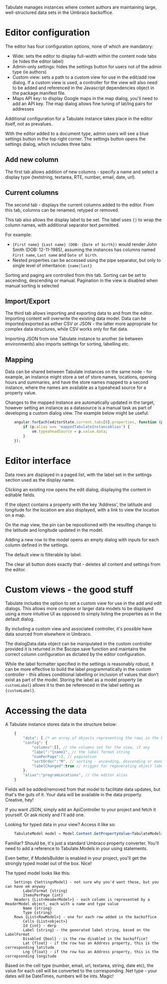 Tabulate manages instances where content authors are maintaining large, well-structured data sets in the Umbraco backoffice.

# Editor configuration
The editor has four configuration options, none of which are mandatory:

- Wide: sets the editor to display full-width within the content node tabs (ie hides the editor label)
- Admin-only settings: hides the settings button for users not of the admin type (ie authors)
- Custom view: sets a path to a custom view for use in the edit/add row dialog. If a custom view is used, a controller for the view will also need to be added and referenced in the Javascript dependencies object in the package.manifest file.
- Maps API key: to display Google maps in the map dialog, you'll need to add an API key. The map dialog allows fine tuning of lat/lng pairs for addresses

Additional configuration for a Tabulate instance takes place in the editor itself, not as prevalues.

With the editor added to a document type, admin users will see a blue settings button in the top right corner.
The settings button opens the settings dialog, which includes three tabs:

## Add new column
The first tab allows addition of new columns - specify a name and select a display type (textstring, textarea, RTE, number, email, date, url).

## Current columns

The second tab - displays the current columns added to the editor. From this tab, columns can be renamed, retyped or removed. 

This tab also allows the display label to be set. The label uses `{}` to wrap the column names, with additional separator text permitted. 

For example:

- `{First name} {Last name} (DOB: {Date of birth})` would render John Smith (DOB: 12-11-1985), assuming the instances has columns named `First name`, `Last name` and `Date of birth`.
- Nested properties can be accessed using the pipe separator, but only to single level of inheritance: `{name|last}`

Sorting and paging are controlled from this tab. Sorting can be set to ascending, descending or manual. Pagination in the view is disabled when manual sorting is selected

## Import/Export
The third tab allows importing and exporting data to and from the editor. Importing content will overwrite the existing data model. Data can be imported/exported as either CSV or JSON - the latter more appropriate for complex data structures, while CSV works only for flat data.

Importing JSON from one Tabulate instance to another (ie between environments) also imports settings for sorting, labelling etc.

## Mapping
Data can be shared between Tabulate instances on the same node - for example, an instance might store a set of store names, locations, opening hours and summaries, and have the store names mapped to a second instance, where the names are available as a typeahead source for a property value. 

Changes to the mapped instance are automatically updated in the target, however setting an instance as a datasource is a manual task as part of developing a custom dialog view. The example below might be useful:

```js
    angular.forEach(editorState.current.tabs[0].properties, function (p) {
    	if (p.alias === 'mappedTabulateInstanceAlias') {
    		vm.typeaheadSource = p.value.data;
    	}
    });
```

# Editor interface
Data rows are displayed in a paged list, with the label set in the settings section used as the display name. 

Clicking an existing row opens the edit dialog, displaying the content in editable fields.

If the object contains a property with the key 'Address', the latitude and longitude for the location are also displayed, with a link to view the location on a map.

On the map view, the pin can be repositioned with the resulting change to the latitude and longitude updated in the model.

Adding a new row to the model opens an empty dialog with inputs for each column defined in the settings.

The default view is filterable by label.

The clear all button does exactly that - deletes all content and settings from the editor.

# Custom views - the good stuff
Tabulate includes the option to set a custom view for use in the add and edit dialogs. This allows more complex or larger data models to be displayed using a more intuitive UI as opposed to simply listing the properties as in the default dialog.

By including a custom view and associated controller, it's possible have data sourced from elsewhere in Umbraco. 

The dialogData.data object can be manipulated in the custom controller provided it is returned in the $scope.save function and maintains the correct column configuration as dictated by the editor configuration.

While the label formatter specified in the settings is reasonably robust, it can be more effective to build the label programmatically in the custom controller - this allows conditional labelling or inclusion of values that don't exist as part of the model. Storing the label as a model property (ie `customLabel`) allows it to then be referenced in the label setting as `{customLabel}`.

# Accessing the data
A Tabulate instance stores data in the structure below:

```js
    {
        "data": [ /* an array of objects representing the rows in the back office editor */],
        "config": {
            "columns":[], // the columns set for the view, if any
            "label":"{name}", // the label format string
            "numPerPage":2, // pagination
            "sortOrder":"M", // sorting - ascending, descending or manual
            "labelChanged":true // trigger for regenerating object labels - true when config has changed
        },
        "alias":"programLocations", // the editor alias
    }
```

Fields will be added/removed from that model to facilitate data updates, but that's the guts of it. Your data will be available in the data property. Creative, hey!

If you want JSON, simply add an ApiController to your project and fetch it yourself. Or ask nicely and I'll add one.

Looking for typed data in your view? Access it like so:

```csharp
    TabulateModel model = Model.Content.GetPropertyValue<TabulateModel>("propertyAlias");
```

Familiar? Should be, it's just a standard Umbraco property converter. You'll need to add a reference to Tabulate.Models in your using statements.

Even better, if ModelsBuilder is enabled in your project, you'll get the strongly typed model out of the box. Nice!

The typed model looks like this:

```
    Settings {SettingsModel} - not sure why you'd want these, but you can have em anyway
        LabelFormat {string}
        ItemsPerPage {int}
    Headers {List<HeaderModel>} - each column is represented by a HeaderModel object, each with a name and type value
        Name {string}
        Type {string}
    Rows {List<RowModel>} - one for each row added in the backoffice
        Cells {List<object>}
        Id {int} - derp
        Label {string} - the generated label string, based on the LabelFormat
        Disabled {bool} - is the row disabled in the backoffice?
        Lat {float} - if the row has an Address property, this is the corresponding latitude
        Lng {float} - if the row has an Address property, this is the correpsonding longitude
```

Based on the cell type (number, email, url, textarea, string, date etc), the value for each cell will be converted to the corresponding .Net type - your dates will be DateTimes, numbers will be ints. Magic!
